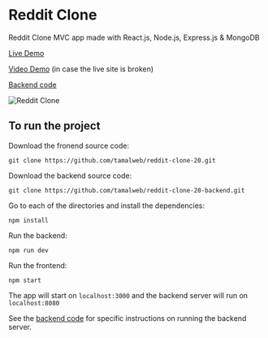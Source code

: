 # Reddit Clone

Reddit Clone MVC app made with React.js, Node.js, Express.js & MongoDB

[Live Demo](https://reddit-clone-20.herokuapp.com/)

[Video Demo](https://www.youtube.com/watch?v=isD8eEcNyv0) (in case the live site is broken)

[Backend code](https://github.com/tamalweb/reddit-clone-20-backend)

![Reddit Clone](https://raw.githubusercontent.com/tamalweb/reddit-clone-20/master/screenshot.png)

## To run the project

Download the fronend source code:

`git clone https://github.com/tamalweb/reddit-clone-20.git`

Download the backend source code:

`git clone https://github.com/tamalweb/reddit-clone-20-backend.git`

Go to each of the directories and install the dependencies:

`npm install`

Run the backend:

`npm run dev`

Run the frontend:

`npm start`

The app will start on `localhost:3000` and the backend server will run on `localhost:8080`

See the [backend code](https://github.com/tamalweb/reddit-clone-20-backend) for specific instructions on running the backend server.

